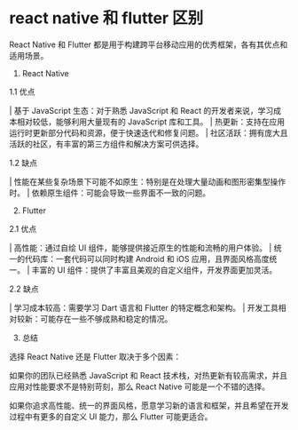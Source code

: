 # react native 和 flutter 区别

React Native 和 Flutter 都是用于构建跨平台移动应用的优秀框架，各有其优点和适用场景。

1. React Native

1.1 优点

| 基于 JavaScript 生态：对于熟悉 JavaScript 和 React 的开发者来说，学习成本相对较低，能够利用大量现有的 JavaScript 库和工具。
| 热更新：支持在应用运行时更新部分代码和资源，便于快速迭代和修复问题。
| 社区活跃：拥有庞大且活跃的社区，有丰富的第三方组件和解决方案可供选择。

1.2 缺点

| 性能在某些复杂场景下可能不如原生：特别是在处理大量动画和图形密集型操作时。
| 依赖原生组件：可能会导致一些界面不一致的问题。

2. Flutter

2.1 优点

| 高性能：通过自绘 UI 组件，能够提供接近原生的性能和流畅的用户体验。
| 统一的代码库：一套代码可以同时构建 Android 和 iOS 应用，且界面风格高度统一。
| 丰富的 UI 组件：提供了丰富且美观的自定义组件，开发界面更加灵活。

2.2 缺点

| 学习成本较高：需要学习 Dart 语言和 Flutter 的特定概念和架构。
| 开发工具相对较新：可能存在一些不够成熟和稳定的情况。

3. 总结

选择 React Native 还是 Flutter 取决于多个因素：

如果你的团队已经熟悉 JavaScript 和 React 技术栈，对热更新有较高需求，并且应用对性能要求不是特别苛刻，那么 React Native 可能是一个不错的选择。

如果你追求高性能、统一的界面风格，愿意学习新的语言和框架，并且希望在开发过程中有更多的自定义 UI 能力，那么 Flutter 可能更适合。
